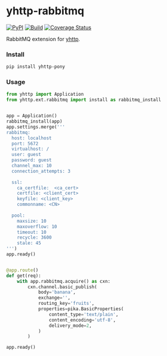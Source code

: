 # yhttp-rabbitmq

[![PyPI](http://img.shields.io/pypi/v/yhttp-rabbitmq.svg)](https://pypi.python.org/pypi/yhttp-rabbitmq)
[![Build](https://github.com/yhttp/yhttp-rabbitmq/actions/workflows/build.yml/badge.svg?branch=master)](https://github.com/yhttp/yhttp-rabbitmq/actions/workflows/build.yml)
[![Coverage Status](https://coveralls.io/repos/github/yhttp/yhttp-rabbitmq/badge.svg?branch=master)](https://coveralls.io/github/yhttp/yhttp-rabbitmq?branch=master)


RabbitMQ extension for [yhttp](https://github.com/yhttp/yhttp).


### Install

```bash
pip install yhttp-pony
```


### Usage

```python
from yhttp import Application
from yhttp.ext.rabbitmq import install as rabbitmq_install


app = Application()
rabbitmq_install(app)
app.settings.merge('''
rabbitmq:
  host: localhost
  port: 5672
  virtualhost: /
  user: guest
  password: guest
  channel_max: 10
  connection_attempts: 3
  
  ssl:
    ca_certfile:  <ca_cert>
    certfile: <client_cert>
    keyfile: <client_key>
    commonname: <CN>
 
  pool:
    maxsize: 10
    maxoverflow: 10
    timeout: 10
    recycle: 3600
    stale: 45
''')
app.ready()


@app.route()
def get(req):
    with app.rabbitmq.acquire() as cxn:
        cxn.channel.basic_publish(
            body='banana',
            exchange='',
            routing_key='fruits',
            properties=pika.BasicProperties(
                content_type='text/plain',
                content_encoding='utf-8',
                delivery_mode=2,
            )
        )

app.ready()
